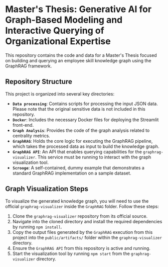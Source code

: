 # Master's Thesis: Generative AI for Graph-Based Modeling and Interactive Querying of Organizational Expertise

This repository contains the code and data for a Master's Thesis focused on building and querying an employee skill knowledge graph using the GraphRAG framework.

## Repository Structure

This project is organized into several key directories:

*   **`Data processing`**: Contains scripts for processing the input JSON data. Please note that the original sensitive data is not included in this repository.
*   **`Docker`**: Includes the necessary Docker files for deploying the Streamlit front-end.
*   **`Graph Analysis`**: Provides the code of the graph analysis related to centrality metrics.
*   **`GraphRAG`**: Holds the core logic for executing the GraphRAG pipeline, which takes the processed data as input to build the knowledge graph.
*   **`GraphRAG API`**: An API that enables querying capabilities for the `graphrag-visualizer`. This service must be running to interact with the graph visualization tool.
*   **`Scrooge`**: A self-contained, dummy example that demonstrates a standard GraphRAG implementation on a sample dataset.

## Graph Visualization Steps

To visualize the generated knowledge graph, you will need to use the official `graphrag-visualizer` inside the `GraphRAG` folder. Follow these steps:

1.  Clone the `graphrag-visualizer` repository from its official source.
2.  Navigate into the cloned directory and install the required dependencies by running `npm install`.
3.  Copy the output files generated by the `GraphRAG` execution from this project into the `public/artifacts/` folder within the `graphrag-visualizer` directory.
4.  Ensure the `GraphRAG API` from this repository is active and running.
5.  Start the visualization tool by running `npm start` from the `graphrag-visualizer` directory.
